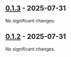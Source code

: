 ## [0.1.3](https://github.com/castoredc/avrocurio/tree/0.1.3) - 2025-07-31

No significant changes.


## [0.1.2](https://github.com/castoredc/avrocurio/tree/0.1.2) - 2025-07-31

No significant changes.
